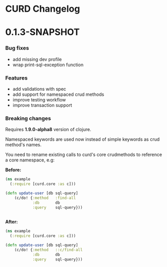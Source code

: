 # CURD Changelog

# 0.1.3-SNAPSHOT

### Bug fixes
* add missing dev profile
* wrap print-sql-exception function

### Features

* add validations with spec
* add support for namespaced crud methods
* improve testing workflow
* improve transaction support

### Breaking changes

Requires **1.9.0-alpha8** version of clojure.

Namespaced keywords are used now instead of simple keywords as crud method's names. 

You need to rename existing calls to curd's core crudmethods to reference a core namespace, e.g:

**Before:** 

```clj
(ns example
  (:require [curd.core :as c]))

(defn update-user [db sql-query]
    (c/do! {:method   :find-all
            :db       db
            :query    sql-query}))
    
```

**After:** 

```clj
(ns example
  (:require [curd.core :as c]))

(defn update-user [db sql-query]
    (c/do! {:method   ::c/find-all
            :db       db
            :query    sql-query}))
    
```